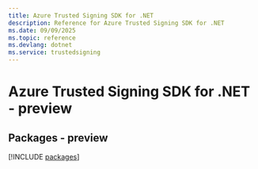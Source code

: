 ```yaml
---
title: Azure Trusted Signing SDK for .NET
description: Reference for Azure Trusted Signing SDK for .NET
ms.date: 09/09/2025
ms.topic: reference
ms.devlang: dotnet
ms.service: trustedsigning
---
```

# Azure Trusted Signing SDK for .NET - preview
## Packages - preview
[!INCLUDE [packages](trusted-signing-index.md)]